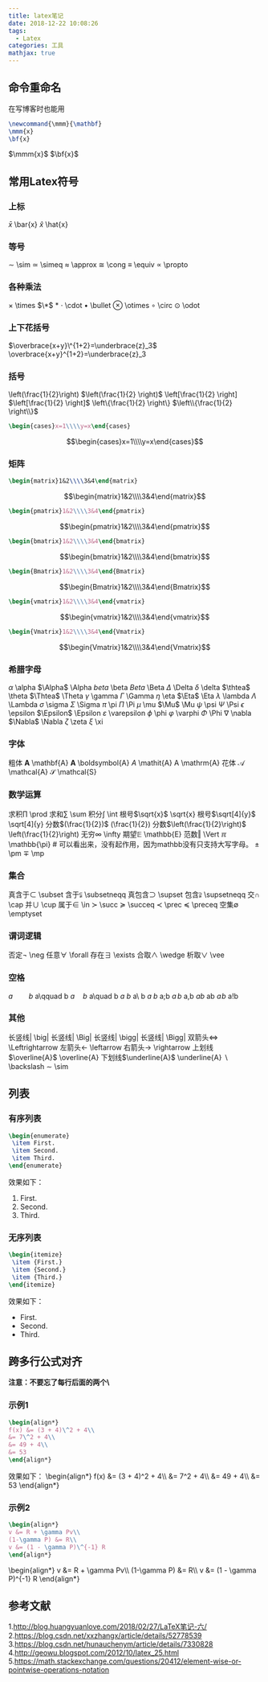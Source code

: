 ```yaml
---
title: latex笔记
date: 2018-12-22 10:08:26
tags: 
  - Latex
categories: 工具
mathjax: true
---
```


## 命令重命名
在写博客时也能用
``` Latex
\newcommand{\mmm}{\mathbf}
\mmm{x}
\bf{x}
```
$\newcommand{\mmm}{\mathbf}$
$\mmm{x}$
$\bf{x}$

## 常用Latex符号
### 上标
$\bar{x}$ \bar{x}
$\hat{x}$ \hat{x}

### 等号
$\sim$  \sim
$\simeq$    \simeq
$\approx$   \approx
$\cong$ \cong
$\equiv$    \equiv
$\propto$ \propto
### 各种乘法
$\times$ \times
$\*$ *
$\cdot$ \cdot
$\bullet$ \bullet
$\otimes$ \otimes
$\circ$ \circ
$\odot$ \odot

### 上下花括号
$\overbrace{x+y}\^{1+2}=\underbrace{z}_3$ \overbrace{x+y}\^{1+2}=\underbrace{z}_3

### 括号
\left(\frac{1}{2}\right)    $\left(\frac{1}{2} \right)$
\left[\frac{1}{2} \right]    $\left[\frac{1}{2} \right]$
\left\\{\frac{1}{2} \right\\}    $\left\\{\frac{1}{2} \right\\}$
``` Latex
\begin{cases}x=1\\\\y=x\end{cases}    
```
$$\begin{cases}x=1\\\\y=x\end{cases}$$

### 矩阵
``` Latex
\begin{matrix}1&2\\\\3&4\end{matrix}
```
$$\begin{matrix}1&2\\\\3&4\end{matrix}$$
``` Latex
\begin{pmatrix}1&2\\\\3&4\end{pmatrix}
```
$$\begin{pmatrix}1&2\\\\3&4\end{pmatrix}$$
``` Latex
\begin{bmatrix}1&2\\\\3&4\end{bmatrix}
```
$$\begin{bmatrix}1&2\\\\3&4\end{bmatrix}$$
``` Latex
\begin{Bmatrix}1&2\\\\3&4\end{Bmatrix}
```
$$\begin{Bmatrix}1&2\\\\3&4\end{Bmatrix}$$
``` Latex
\begin{vmatrix}1&2\\\\3&4\end{vmatrix}
```
$$\begin{vmatrix}1&2\\\\3&4\end{vmatrix}$$
``` Latex
\begin{Vmatrix}1&2\\\\3&4\end{Vmatrix}
```
$$\begin{Vmatrix}1&2\\\\3&4\end{Vmatrix}$$

### 希腊字母
$\alpha$ \alpha
$\Alpha$ \Alpha
$beta$ \beta
$Beta$ \Beta
$\Delta$ \Delta
$\delta$ \delta
$\thtea$ \theta
$\Thtea$ \Theta
$\gamma$ \gamma
$\Gamma$ \Gamma
$\eta$ \eta
$\Eta$ \Eta
$\lambda$ \lambda
$\Lambda$ \Lambda
$\sigma$ \sigma
$\Sigma$ \Sigma
$\pi$ \pi
$\Pi$ \Pi
$\mu$ \mu
$\Mu$ \Mu
$\psi$ \psi
$\Psi$ \Psi
$\epsilon$ \epsilon
$\Epsilon$ \Epsilon
$\varepsilon$ \varepsilon
$\phi$ \phi
$\varphi$ \varphi
$\Phi$ \Phi
$\nabla$ \nabla
$\Nabla$ \Nabla
$\zeta$ \zeta
$\xi$ \xi

### 字体
粗体
$\mathbf{A}$ \mathbf{A}
$\boldsymbol{A}$ \boldsymbol{A}
$\mathit{A}$ \mathit{A}
$\mathrm{A}$ \mathrm{A}
花体
$\mathcal{A}$ \mathcal{A}
$\mathcal{S}$ \mathcal{S}


### 数学运算
求积$\prod$ \prod
求和$\sum$ \sum
积分$\int$ \int
根号$\sqrt{x}$ \sqrt{x}
根号$\sqrt[4]{y}$ \sqrt[4]{y}
分数$(\frac{1}{2})$ (\frac{1}{2})
分数$\left(\frac{1}{2}\right)$ \left(\frac{1}{2}\right)
无穷$\infty$ \infty
期望$\mathbb{E}$ \mathbb{E}
范数$\Vert$ \Vert
$\mathbb{\pi}$ \mathbb{\pi} # 可以看出来，没有起作用，因为mathbb没有只支持大写字母。
$\pm$ \pm
$\mp$ \mp


### 集合
真含于$\subset$ \subset
含于$\subsetneqq$ \subsetneqq
真包含$\supset$ \supset
包含$\supsetneqq$ \supsetneqq
交$\cap$ \cap
并$\cup$ \cup
属于$\in$ \in
$\succ$ \succ
$\succeq$ \succeq
$\prec$ \prec
$\preceq$ \preceq
空集$\emptyset$ \emptyset

### 谓词逻辑
否定$\neg$ \neg
任意$\forall$ \forall
存在$\exists$ \exists
合取$\wedge$ \wedge
析取$\vee$ \vee

### 空格
$a\qquad b$ a\qquad b
$a\quad b$ a\quad b
$a\ b$ a\ b
$a\;b$ a\;b
$a\,b$ a\,b
$ab$ ab
$a\!b$ a\!b

### 其他
长竖线$\big|$ \big|
长竖线$\Big|$ \Big|
长竖线$\bigg|$ \bigg|
长竖线$\Bigg|$ \Bigg|
双箭头$\Leftrightarrow$ \Leftrightarrow
左箭头$\leftarrow$ \leftarrow 
右箭头$\rightarrow$ \rightarrow 
上划线$\overline{A}$ \overline{A}
下划线$\underline{A}$ \underline{A}
$\backslash$ \backslash
$\sim$ \sim

## 列表
### 有序列表
``` Latex
\begin{enumerate}
 \item First.
 \item Second.
 \item Third.
\end{enumerate}
```
效果如下：
1. First.
2. Second.
3. Third.

### 无序列表
``` Latex
\begin{itemize}
 \item {First.}
 \item {Second.}
 \item {Third.}
\end{itemize}
```
效果如下：
+ First.
+ Second.
+ Third.

## 跨多行公式对齐
**注意：不要忘了每行后面的两个\\**
### 示例1
``` Latex
\begin{align*}
f(x) &= (3 + 4)\^2 + 4\\
&= 7\^2 + 4\\
&= 49 + 4\\
&= 53
\end{align*}
```
效果如下：
\begin{align\*}
f(x) &= (3 + 4)\^2 + 4\\\\
&= 7\^2 + 4\\\\
&= 49 + 4\\\\
&= 53
\end{align\*}
### 示例2
``` Latex
\begin{align*}
v &= R + \gamma Pv\\
(1-\gamma P) &= R\\
v &= (1 - \gamma P)\^{-1} R
\end{align*}
```
\begin{align\*}
v &= R + \gamma Pv\\\\
(1-\gamma P) &= R\\\\
v &= (1 - \gamma P)\^{-1} R
\end{align\*}


## 参考文献
1.http://blog.huangyuanlove.com/2018/02/27/LaTeX笔记-六/
2.https://blog.csdn.net/xxzhangx/article/details/52778539
3.https://blog.csdn.net/hunauchenym/article/details/7330828
4.http://geowu.blogspot.com/2012/10/latex_25.html
5.https://math.stackexchange.com/questions/20412/element-wise-or-pointwise-operations-notation
